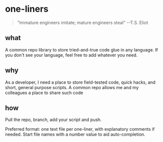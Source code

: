 # one-liners
> "Immature engineers imitate; mature engineers steal" --T.S. Eliot

## what

A common repo library to store tried-and-true code glue in any language. If you don't see your language, feel free to add whatever you need.

## why

As a developer, I need a place to store field-tested code, quick hacks, and short, general purpose scripts. A common repo allows me and my colleagues a place to share such code

## how

Pull the repo, branch, add your script and push.

Preferred format: one text file per one-liner, with explanatory comments if needed. Start file names with a number value to aid auto-completion.
